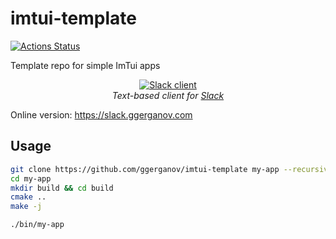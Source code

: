 # imtui-template

[![Actions Status](https://github.com/ggerganov/imtui-template/workflows/CI/badge.svg)](https://github.com/ggerganov/imtui-template/actions)

Template repo for simple ImTui apps

<p align="center">
  <a href="https://slack.ggerganov.com">
    <img alt="Slack client" src="https://user-images.githubusercontent.com/1991296/180660513-e9471200-11b1-4e79-bec0-e2d313dfd6a6.gif"></img>  
  </a>
  <br>
  <i>Text-based client for <a href="https://slack.com">Slack</a></i>
</p>

Online version: https://slack.ggerganov.com

## Usage

```bash
git clone https://github.com/ggerganov/imtui-template my-app --recursive
cd my-app
mkdir build && cd build
cmake ..
make -j

./bin/my-app
```
